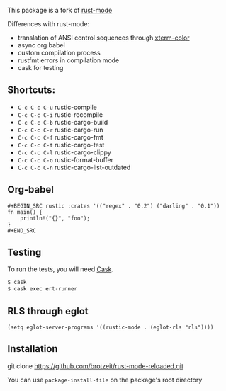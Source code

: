 This package is a fork of [rust-mode](https://github.com/rust-lang/rust-mode)

Differences with rust-mode:

- translation of ANSI control sequences through [xterm-color](https://github.com/atomontage/xterm-color)
- async org babel
- custom compilation process
- rustfmt errors in compilation mode
- cask for testing

## Shortcuts:

* `C-c C-c C-u` rustic-compile
* `C-c C-c C-i` rustic-recompile
* `C-c C-c C-b` rustic-cargo-build
* `C-c C-c C-r` rustic-cargo-run
* `C-c C-c C-f` rustic-cargo-fmt
* `C-c C-c C-t` rustic-cargo-test
* `C-c C-c C-l` rustic-cargo-clippy
* `C-c C-c C-o` rustic-format-buffer
* `C-c C-c C-n` rustic-cargo-list-outdated

## Org-babel

```
#+BEGIN_SRC rustic :crates '(("regex" . "0.2") ("darling" . "0.1"))
fn main() {
    println!("{}", "foo");
}
#+END_SRC
```

## Testing

To run the tests, you will
need [Cask](https://github.com/cask/cask).

``` bash
$ cask
$ cask exec ert-runner
```

## RLS through eglot

``` emacs-lisp
(setq eglot-server-programs '((rustic-mode . (eglot-rls "rls"))))
```

## Installation

git clone https://github.com/brotzeit/rust-mode-reloaded.git

You can use `package-install-file` on the package's root directory

